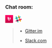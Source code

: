 ### Chat room:

[![gitter](gitter.png)](https://gitter.im/ksis-group/chat)
[![slack](slack.png)](https://ksis.slack.com/messages/chat/) 

>* [Gitter.im](https://gitter.im/ksis-group/chat)
>
>* [Slack.com](https://ksis.slack.com/messages/chat/) 
